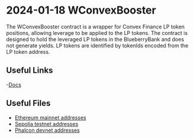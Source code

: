 # 2024-01-18 WConvexBooster

The WConvexBooster contract is a wrapper for Convex Finance LP token positions, allowing leverage to be applied to the LP tokens. The contract is designed to hold the leveraged LP tokens in the BlueberryBank and does not generate yields. LP tokens are identified by tokenIds encoded from the LP token address.

## Useful Links

-[Docs](https://docs.blueberry.garden/developer-guides/contracts/wrapper/wconvexpools)

## Useful Files

- [Ethereum mainnet addresses](./output/mainnet.json)
- [Sepolia testnet addresses](./output/sepolia.json)
- [Phalcon devnet addresses](./output/phalcon.json)
